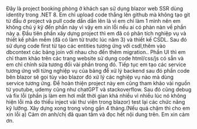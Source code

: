 Đây là project booking phòng ở khách sạn sử dụng blazor web SSR dùng identity trong .NET 8.
Em chỉ upload code thẳng lên github mà không tạo git từ đầu ở project và pull code dần dần lên là vì em chỉ làm 1 mình nên em không chú ý kỹ đến phần này vì vậy em xin lỗi nếu ai có phàn nàn về phần này ạ.
Đầu tiên phần xây dựng project thì em đã có phân tích nghiệp vụ và thiết kế phần mềm (đã có làm từ trước lúc năm 3) và thiết kế CSDL.
Sau đó sử dụng code first từ tạo các entities tương ứng với csdl,thêm vào dbcontext các bảng join với nhau cho đến thêm migration..
Phần UI thì em chỉ tham khảo trên các trang website sử dụng code html/css/js có sẵn và em chỉ chỉnh sửa tương đối vài phần trong đó.
Tiếp tục em tạo các service tương ứng với từng nghiệp vụ của bảng để xử lý backend sau đó phần code bên blazor sẽ gọi tùy vào blazor đó xử lý các nghiệp vụ nào mà dùng service tương ứng.
Để hoàn thiện project này em cũng tham khảo vài nguồn từ youtube, udemy cũng như chatGPT và stackoverflow. 
Sau đó cũng debug và fix lỗi (phần js làm em hơi mất thời gian khá nhiều vì nhiều lúc nó không hiện lỗi mà do thiếu inject vài thư viện trong blazor) test lại các chức năng kỹ lưỡng. 
Xây dựng xong trong vòng gần 4 tháng.(Nếu quá chậm thì cho em xin lỗi ạ)
Cảm ơn anh/chị đã quan tâm và đọc hết nội dung trên. Em xin cảm ơn.
